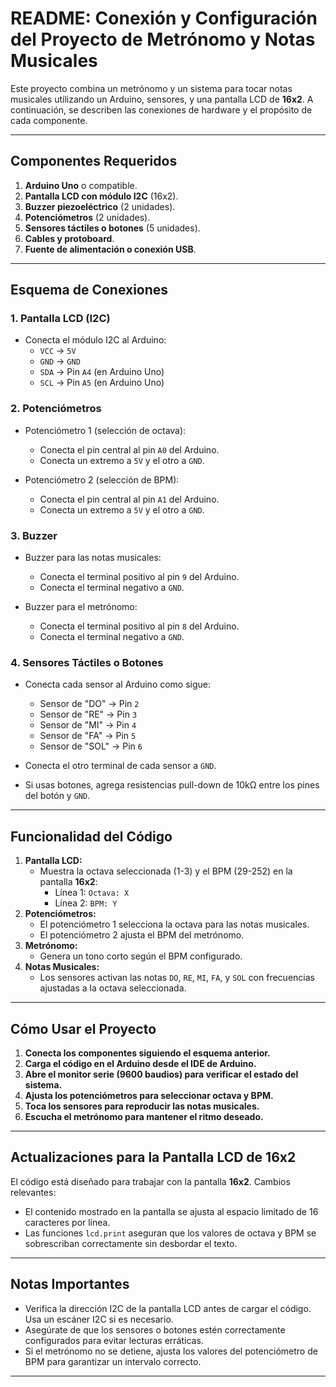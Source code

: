 # README: Conexión y Configuración del Proyecto de Metrónomo y Notas Musicales

Este proyecto combina un metrónomo y un sistema para tocar notas musicales utilizando un Arduino, sensores, y una pantalla LCD de **16x2**. A continuación, se describen las conexiones de hardware y el propósito de cada componente.

---

## **Componentes Requeridos**
1. **Arduino Uno** o compatible.
2. **Pantalla LCD con módulo I2C** (16x2).
3. **Buzzer piezoeléctrico** (2 unidades).
4. **Potenciómetros** (2 unidades).
5. **Sensores táctiles o botones** (5 unidades).
6. **Cables y protoboard**.
7. **Fuente de alimentación o conexión USB**.

---

## **Esquema de Conexiones**

### **1. Pantalla LCD (I2C)**
- Conecta el módulo I2C al Arduino:
  - `VCC` -> `5V`
  - `GND` -> `GND`
  - `SDA` -> Pin `A4` (en Arduino Uno)
  - `SCL` -> Pin `A5` (en Arduino Uno)

### **2. Potenciómetros**
- Potenciómetro 1 (selección de octava):
  - Conecta el pin central al pin `A0` del Arduino.
  - Conecta un extremo a `5V` y el otro a `GND`.
  
- Potenciómetro 2 (selección de BPM):
  - Conecta el pin central al pin `A1` del Arduino.
  - Conecta un extremo a `5V` y el otro a `GND`.

### **3. Buzzer**
- Buzzer para las notas musicales:
  - Conecta el terminal positivo al pin `9` del Arduino.
  - Conecta el terminal negativo a `GND`.

- Buzzer para el metrónomo:
  - Conecta el terminal positivo al pin `8` del Arduino.
  - Conecta el terminal negativo a `GND`.

### **4. Sensores Táctiles o Botones**
- Conecta cada sensor al Arduino como sigue:
  - Sensor de "DO" -> Pin `2`
  - Sensor de "RE" -> Pin `3`
  - Sensor de "MI" -> Pin `4`
  - Sensor de "FA" -> Pin `5`
  - Sensor de "SOL" -> Pin `6`
  
- Conecta el otro terminal de cada sensor a `GND`.
- Si usas botones, agrega resistencias pull-down de 10kΩ entre los pines del botón y `GND`.

---

## **Funcionalidad del Código**

1. **Pantalla LCD:**
   - Muestra la octava seleccionada (1-3) y el BPM (29-252) en la pantalla **16x2**:
     - Línea 1: `Octava: X`
     - Línea 2: `BPM: Y`
2. **Potenciómetros:**
   - El potenciómetro 1 selecciona la octava para las notas musicales.
   - El potenciómetro 2 ajusta el BPM del metrónomo.
3. **Metrónomo:**
   - Genera un tono corto según el BPM configurado.
4. **Notas Musicales:**
   - Los sensores activan las notas `DO`, `RE`, `MI`, `FA`, y `SOL` con frecuencias ajustadas a la octava seleccionada.

---

## **Cómo Usar el Proyecto**

1. **Conecta los componentes siguiendo el esquema anterior.**
2. **Carga el código en el Arduino desde el IDE de Arduino.**
3. **Abre el monitor serie (9600 baudios) para verificar el estado del sistema.**
4. **Ajusta los potenciómetros para seleccionar octava y BPM.**
5. **Toca los sensores para reproducir las notas musicales.**
6. **Escucha el metrónomo para mantener el ritmo deseado.**

---

## **Actualizaciones para la Pantalla LCD de 16x2**

El código está diseñado para trabajar con la pantalla **16x2**. Cambios relevantes:
- El contenido mostrado en la pantalla se ajusta al espacio limitado de 16 caracteres por línea.
- Las funciones `lcd.print` aseguran que los valores de octava y BPM se sobrescriban correctamente sin desbordar el texto.

---

## **Notas Importantes**
- Verifica la dirección I2C de la pantalla LCD antes de cargar el código. Usa un escáner I2C si es necesario.
- Asegúrate de que los sensores o botones estén correctamente configurados para evitar lecturas erráticas.
- Si el metrónomo no se detiene, ajusta los valores del potenciómetro de BPM para garantizar un intervalo correcto.

---
